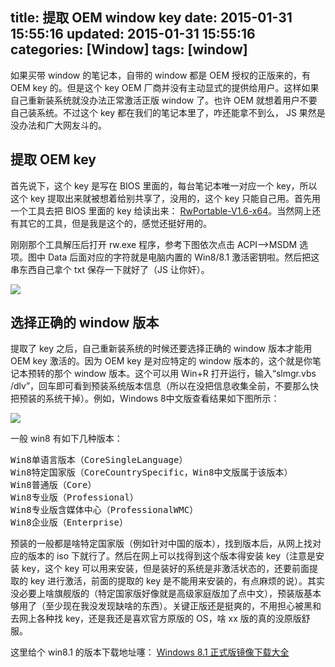 title: 提取 OEM window key
date: 2015-01-31 15:55:16
updated: 2015-01-31 15:55:16
categories: [Window]
tags: [window]
---

如果买带 window 的笔记本，自带的 window 都是 OEM 授权的正版来的，有 OEM key 的。但是这个 key OEM 厂商并没有主动显式的提供给用户。这样如果自己重新装系统就没办法正常激活正版 window 了。也许 OEM 就想着用户不要自己装系统。不过这个 key 都在我们的笔记本里了，咋还能拿不到么， JS 果然是没办法和广大网友斗的。

## 提取 OEM key

首先说下，这个 key 是写在 BIOS 里面的，每台笔记本唯一对应一个 key，所以这个 key 提取出来就被想着给别共享了，没用的，这个 key 只能自己用。首先用一个工具去把 BIOS 里面的 key 给读出来： [RwPortable-V1.6-x64](http://pan.baidu.com/s/1sjLNbDr "RwPortable-V1.6-x64")。当然网上还有其它的工具，但是我是这个的，感觉还挺好用的。

刚刚那个工具解压后打开 rw.exe 程序，参考下图依次点击 ACPI-->MSDM 选项。图中 Data 后面对应的字符就是电脑内置的 Win8/8.1 激活密钥啦。然后把这串东西自己拿个 txt 保存一下就好了（JS 让你奸）。

![](http://7u2hy4.com1.z0.glb.clouddn.com/window/dump-OEM-key/1.jpeg)

## 选择正确的 window 版本

提取了 key 之后，自己重新装系统的时候还要选择正确的 window 版本才能用 OEM key 激活的。因为 OEM key 是对应特定的 window 版本的，这个就是你笔记本预转的那个 window 版本。这个可以用 Win+R 打开运行，输入“slmgr.vbs /dlv”，回车即可看到预装系统版本信息（所以在没把信息收集全前，不要那么快把预装的系统干掉）。例如，Windows 8中文版查看结果如下图所示：

![](http://7u2hy4.com1.z0.glb.clouddn.com/window/dump-OEM-key/2.jpeg)

一般 win8 有如下几种版本：

<pre config="brush:bash;toolbar:false;">
Win8单语言版本（CoreSingleLanguage）
Win8特定国家版（CoreCountrySpecific，Win8中文版属于该版本）
Win8普通版（Core）
Win8专业版（Professional）
Win8专业版含媒体中心（ProfessionalWMC）
Win8企业版（Enterprise）
</pre>

预装的一般都是啥特定国家版（例如针对中国的版本），找到版本后，从网上找对应的版本的 iso 下就行了。然后在网上可以找得到这个版本得安装 key（注意是安装 key，这个 key 可以用来安装，但是装好的系统是非激活状态的，还要前面提取的 key 进行激活，前面的提取的 key 是不能用来安装的，有点麻烦的说）。其实没必要上啥旗舰版的（特定国家版好像就是高级家庭版加了点中文），预装版基本够用了（至少现在我没发现缺啥的东西）。关键正版还是挺爽的，不用担心被黑和去网上各种找 key，还是我还是喜欢官方原版的 OS，啥 xx 版的真的没原版舒服。

这里给个 win8.1 的版本下载地址噻： [Windows 8.1 正式版镜像下载大全](http://www.iruanmi.com/windows-8-1-rtm-iso-download/ "Windows 8.1 正式版镜像下载大全")


